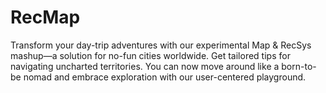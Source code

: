 # RecMap

Transform your day-trip adventures with our experimental Map &amp; RecSys mashup—a solution for no-fun cities worldwide. Get tailored tips for navigating uncharted territories. You can now move around like a born-to-be nomad and embrace exploration with our user-centered playground.
